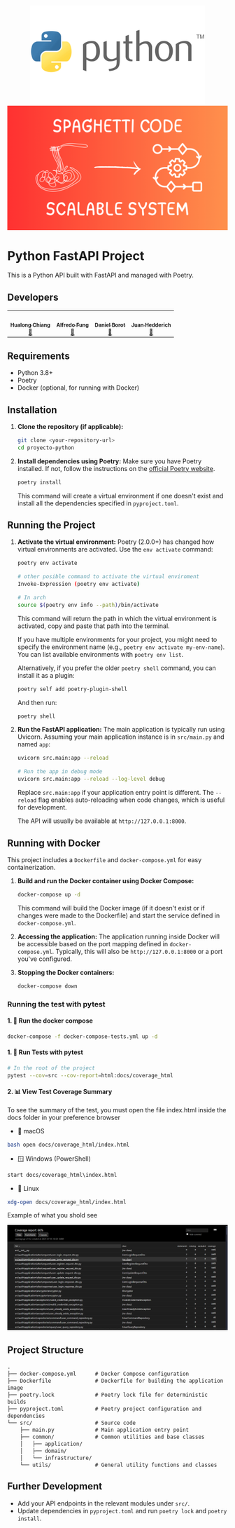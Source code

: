 <div align="center">
  <img src="./public/icons/Python-Logo.png" width="400" alt="Java Logo" />
</div>

<div align="center">
  <img src="./public/icons/more-spaguetti.png" width="600" alt="Java Logo" />
</div>

# Python FastAPI Project

This is a Python API built with FastAPI and managed with Poetry.

## Developers

<table align="center">
    <tbody>
        <tr>
            <td align="center"><a href="https://github.com/Fussita" rel="nofollow"><img src="https://avatars.githubusercontent.com/u/110612202?v=4" width="150px;" heigth="450px;" alt="" style="max-width:100%;"><br><sub><b>Hualong Chiang</b></sub></a><br><a href="./public/icons/spaghetti-code.png" title="Commits"><g-emoji class="g-emoji" alias="book" fallback-src="https://github.githubassets.com/images/icons/emoji/unicode/1f4d6.png">📖</g-emoji></a></td>
            <td align="center"><a href="https://github.com/C102002" rel="nofollow"><img src="https://avatars.githubusercontent.com/u/116277334?v=4" width="150px;" alt="" style="max-width:100%;"><br><sub><b>Alfredo Fung</b></sub></a><br><a href="./public/icons/computer-programming-spaghetti-code-programmer-sticker.jpg" title="Commits"><g-emoji class="g-emoji" alias="book" fallback-src="https://github.githubassets.com/images/icons/emoji/unicode/1f4d6.png">📖</g-emoji></a></td>
            <td align="center"><a href="https://github.com/DanielBortot" rel="nofollow"><img src="https://avatars.githubusercontent.com/u/103535845?v=4" width="150px;" alt="" style="max-width:100%;"><br><sub><b>Daniel Borot</b></sub></a><br><a href="./public/icons/more-spaguetti.png" title="Commits"><g-emoji class="g-emoji" alias="book" fallback-src="https://github.githubassets.com/images/icons/emoji/unicode/1f4d6.png">📖</g-emoji></a></td>
            <td align="center"><a href="https://github.com/jghedderich" rel="nofollow"><img src="https://avatars.githubusercontent.com/u/178299864?v=4" width="150px;" alt="" style="max-width:100%;"><br><sub><b>Juan Hedderich</b></sub></a><br><a href="./public/icons/Undocumented-Spaghetti-Code.webp" title="Commits"><g-emoji class="g-emoji" alias="book" fallback-src="https://github.githubassets.com/images/icons/emoji/unicode/1f4d6.png">📖</g-emoji></a></td>
        </tr>
    </tbody>
</table>

## Requirements

- Python 3.8+
- Poetry
- Docker (optional, for running with Docker)

## Installation

1.  **Clone the repository (if applicable):**

    ```bash
    git clone <your-repository-url>
    cd proyecto-python
    ```

2.  **Install dependencies using Poetry:**
    Make sure you have Poetry installed. If not, follow the instructions on the [official Poetry website](https://python-poetry.org/docs/#installation).
    ```bash
    poetry install
    ```
    This command will create a virtual environment if one doesn't exist and install all the dependencies specified in `pyproject.toml`.

## Running the Project

1.  **Activate the virtual environment:**
    Poetry (2.0.0+) has changed how virtual environments are activated. Use the `env activate` command:

    ```bash
    poetry env activate
    ```

    ```bash
    # other posible command to activate the virtual enviroment
    Invoke-Expression (poetry env activate)
    ```

    ```bash
    # In arch 
    source $(poetry env info --path)/bin/activate
    ```

    This command will return the path in which the virtual environment is activated, copy and paste that path into the terminal.

    If you have multiple environments for your project, you might need to specify the environment name (e.g., `poetry env activate my-env-name`). You can list available environments with `poetry env list`.

    Alternatively, if you prefer the older `poetry shell` command, you can install it as a plugin:

    ```bash
    poetry self add poetry-plugin-shell
    ```

    And then run:

    ```bash
    poetry shell
    ```

2.  **Run the FastAPI application:**
    The main application is typically run using Uvicorn. Assuming your main application instance is in `src/main.py` and named `app`:

    ```bash
    uvicorn src.main:app --reload
    ```

    ```bash
    # Run the app in debug mode
    uvicorn src.main:app --reload --log-level debug
    ```

    Replace `src.main:app` if your application entry point is different. The `--reload` flag enables auto-reloading when code changes, which is useful for development.

    The API will usually be available at `http://127.0.0.1:8000`.

## Running with Docker

This project includes a `Dockerfile` and `docker-compose.yml` for easy containerization.

1.  **Build and run the Docker container using Docker Compose:**

    ```bash
    docker-compose up -d
    ```

    This command will build the Docker image (if it doesn't exist or if changes were made to the Dockerfile) and start the service defined in `docker-compose.yml`.

2.  **Accessing the application:**
    The application running inside Docker will be accessible based on the port mapping defined in `docker-compose.yml`. Typically, this will also be `http://127.0.0.1:8000` or a port you've configured.

3.  **Stopping the Docker containers:**
    ```bash
    docker-compose down
    ```

### Running the test with pytest

#### 1. 🐳 Run the docker compose


```bash
docker-compose -f docker-compose-tests.yml up -d
```

#### 1. 🧪 Run Tests with pytest

```bash
# In the root of the project
pytest --cov=src --cov-report=html:docs/coverage_html
```

#### 2. 📊 View Test Coverage Summary

To see the summary of the test, you must open the file index.html inside the docs folder in your preference browser

* 🍎 macOS
```bash
bash open docs/coverage_html/index.html
```

* 🪟 Windows (PowerShell)

```bash
start docs/coverage_html\index.html
```

* 🐧 Linux
  
```bash
xdg-open docs/coverage_html/index.html
```

Example of what you shold see

![example of test results](./public/images/test_summary.png)


## Project Structure

```
.
├── docker-compose.yml      # Docker Compose configuration
├── Dockerfile              # Dockerfile for building the application image
├── poetry.lock             # Poetry lock file for deterministic builds
├── pyproject.toml          # Poetry project configuration and dependencies
└── src/                    # Source code
    ├── main.py             # Main application entry point
    ├── common/             # Common utilities and base classes
    │   ├── application/
    │   ├── domain/
    │   └── infrastructure/
    └── utils/              # General utility functions and classes
```

## Further Development

- Add your API endpoints in the relevant modules under `src/`.
- Update dependencies in `pyproject.toml` and run `poetry lock` and `poetry install`.
